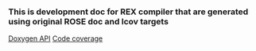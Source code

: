 ### This is development doc for REX compiler that are generated using original ROSE doc and lcov targets

[Doxygen API](www/ROSE_HTML_Reference)
[Code coverage](www/lcov_output)
